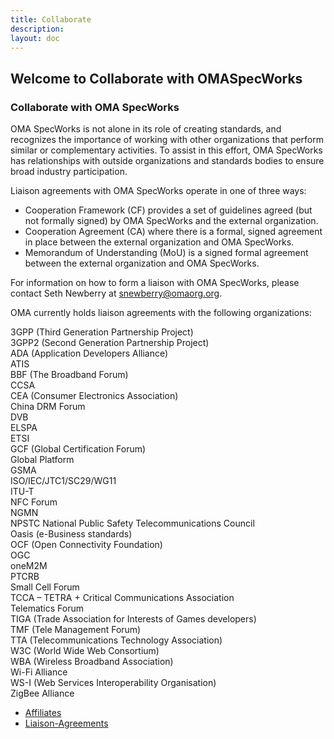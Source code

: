 ```yaml
---
title: Collaborate
description:
layout: doc
---
```


## Welcome to Collaborate with OMASpecWorks

### Collaborate with OMA SpecWorks

OMA SpecWorks is not alone in its role of creating standards, and recognizes the importance of working with other organizations that perform similar or complementary activities. To assist in this effort, OMA SpecWorks has relationships with outside organizations and standards bodies to ensure broad industry participation.  

Liaison agreements with OMA SpecWorks operate in one of three ways:

- Cooperation Framework (CF) provides a set of guidelines agreed (but not formally signed) by OMA SpecWorks and the external organization.
- Cooperation Agreement (CA) where there is a formal, signed agreement in place between the external organization and OMA SpecWorks.
- Memorandum of Understanding (MoU) is a signed formal agreement between the external organization and OMA SpecWorks.  

For information on how to form a liaison with OMA SpecWorks, please contact Seth Newberry at [snewberry@omaorg.org](snewberry@omaorg.org).

OMA currently holds liaison agreements with the following organizations:

3GPP (Third Generation Partnership Project)  
3GPP2 (Second Generation Partnership Project)  
ADA (Application Developers Alliance)  
ATIS  
BBF (The Broadband Forum)  
CCSA  
CEA (Consumer Electronics Association)  
China DRM Forum  
DVB  
ELSPA  
ETSI  
GCF (Global Certification Forum)  
Global Platform  
GSMA  
ISO/IEC/JTC1/SC29/WG11  
ITU-T  
NFC Forum  
NGMN  
NPSTC National Public Safety Telecommunications Council  
Oasis (e-Business standards)  
OCF (Open Connectivity Foundation)  
OGC  
oneM2M  
PTCRB  
Small Cell Forum  
TCCA – TETRA + Critical Communications Association  
Telematics Forum  
TIGA (Trade Association for Interests of Games developers)  
TMF (Tele Management Forum)  
TTA (Telecommunications Technology Association)  
W3C (World Wide Web Consortium)  
WBA (Wireless Broadband Association)  
Wi-Fi Alliance  
WS-I (Web Services Interoperability Organisation)  
ZigBee Alliance



- [Affiliates](/omaspecworks/collaborate/affiliates/)
- [Liaison-Agreements](/omaspecworks/collaborate/liaison-agreements/)
